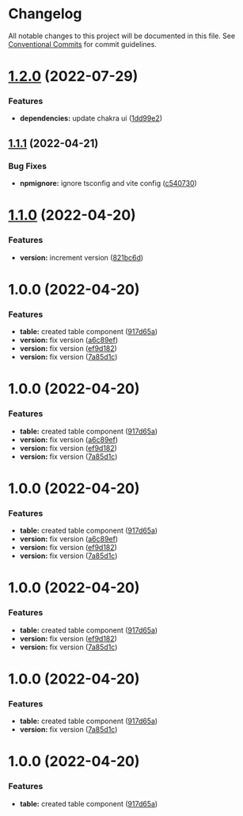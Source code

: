 # Changelog

All notable changes to this project will be documented in this file. See
[Conventional Commits](https://conventionalcommits.org) for commit guidelines.

# [1.2.0](https://github.com/jonbilous/chakra-react-table/compare/v1.1.1...v1.2.0) (2022-07-29)


### Features

* **dependencies:** update chakra ui ([1dd99e2](https://github.com/jonbilous/chakra-react-table/commit/1dd99e23c6925f170e4534d28d75ad19abee8c3f))

## [1.1.1](https://github.com/jonbilous/chakra-react-table/compare/v1.1.0...v1.1.1) (2022-04-21)


### Bug Fixes

* **npmignore:** ignore tsconfig and vite config ([c540730](https://github.com/jonbilous/chakra-react-table/commit/c5407307309aa618b6a00344f53ce642a37b971f))

# [1.1.0](https://github.com/jonbilous/chakra-react-table/compare/v1.0.0...v1.1.0) (2022-04-20)


### Features

* **version:** increment version ([821bc6d](https://github.com/jonbilous/chakra-react-table/commit/821bc6d0f2f99f63703f24fdf588c2331ad114ec))

# 1.0.0 (2022-04-20)


### Features

* **table:** created table component ([917d65a](https://github.com/jonbilous/chakra-react-table/commit/917d65a31ff8e3bf94b6f296331bbcfb1d3c63c0))
* **version:** fix version ([a6c89ef](https://github.com/jonbilous/chakra-react-table/commit/a6c89ef104e874ffa7b49e4b410be7f55d8c5a6d))
* **version:** fix version ([ef9d182](https://github.com/jonbilous/chakra-react-table/commit/ef9d18282e4629b9f7c78095d787da41db47fdbc))
* **version:** fix version ([7a85d1c](https://github.com/jonbilous/chakra-react-table/commit/7a85d1cbb071381fbd8fe17017d2c35dc8c27c9c))

# 1.0.0 (2022-04-20)


### Features

* **table:** created table component ([917d65a](https://github.com/jonbilous/chakra-react-table/commit/917d65a31ff8e3bf94b6f296331bbcfb1d3c63c0))
* **version:** fix version ([a6c89ef](https://github.com/jonbilous/chakra-react-table/commit/a6c89ef104e874ffa7b49e4b410be7f55d8c5a6d))
* **version:** fix version ([ef9d182](https://github.com/jonbilous/chakra-react-table/commit/ef9d18282e4629b9f7c78095d787da41db47fdbc))
* **version:** fix version ([7a85d1c](https://github.com/jonbilous/chakra-react-table/commit/7a85d1cbb071381fbd8fe17017d2c35dc8c27c9c))

# 1.0.0 (2022-04-20)


### Features

* **table:** created table component ([917d65a](https://github.com/jonbilous/chakra-react-table/commit/917d65a31ff8e3bf94b6f296331bbcfb1d3c63c0))
* **version:** fix version ([a6c89ef](https://github.com/jonbilous/chakra-react-table/commit/a6c89ef104e874ffa7b49e4b410be7f55d8c5a6d))
* **version:** fix version ([ef9d182](https://github.com/jonbilous/chakra-react-table/commit/ef9d18282e4629b9f7c78095d787da41db47fdbc))
* **version:** fix version ([7a85d1c](https://github.com/jonbilous/chakra-react-table/commit/7a85d1cbb071381fbd8fe17017d2c35dc8c27c9c))

# 1.0.0 (2022-04-20)


### Features

* **table:** created table component ([917d65a](https://github.com/jonbilous/chakra-react-table/commit/917d65a31ff8e3bf94b6f296331bbcfb1d3c63c0))
* **version:** fix version ([ef9d182](https://github.com/jonbilous/chakra-react-table/commit/ef9d18282e4629b9f7c78095d787da41db47fdbc))
* **version:** fix version ([7a85d1c](https://github.com/jonbilous/chakra-react-table/commit/7a85d1cbb071381fbd8fe17017d2c35dc8c27c9c))

# 1.0.0 (2022-04-20)


### Features

* **table:** created table component ([917d65a](https://github.com/jonbilous/chakra-react-table/commit/917d65a31ff8e3bf94b6f296331bbcfb1d3c63c0))
* **version:** fix version ([7a85d1c](https://github.com/jonbilous/chakra-react-table/commit/7a85d1cbb071381fbd8fe17017d2c35dc8c27c9c))

# 1.0.0 (2022-04-20)


### Features

* **table:** created table component ([917d65a](https://github.com/jonbilous/chakra-react-table/commit/917d65a31ff8e3bf94b6f296331bbcfb1d3c63c0))
